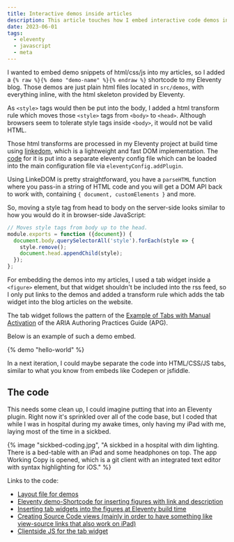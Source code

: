 ```yaml
---
title: Interactive demos inside articles
description: This article touches how I embed interactive code demos into my blog articles.
date: 2023-06-01
tags:
  - eleventy
  - javascript
  - meta
---
```

I wanted to embed demo snippets of html/css/js into my articles, so I added a `{% raw %}{% demo "demo-name" %}{% endraw %}` shortcode to my Eleventy blog. Those demos are just plain html files located in `src/demos`, with everything inline, with the html skeleton provided by Eleventy. 

As `<style>` tags would then be put into the body, I added a html transform rule which moves those `<style>` tags from `<body>` to `<head>`. Although browsers seem to tolerate style tags inside `<body>`, it would not be valid HTML.

Those html transforms are processed in my Eleventy project at build time using [linkedom](https://github.com/WebReflection/linkedom), which is a lightweight and fast DOM implementation. The [code](https://github.com/lea-lgbt/blog/blob/main/config/plugins/html-transform.js) for it is put into a separate eleventy config file which can be loaded into the main configuration file via `eleventyConfig.addPlugin`.  

Using LinkeDOM is pretty straightforward, you have a `parseHTML` function where you pass-in a string of HTML code and you will get a DOM API back to work with, containing `{ document, customElements }` and more.

So, moving a style tag from head to body on the server-side looks similar to how you would do it in browser-side JavaScript:

```js
// Moves style tags from body up to the head.
module.exports = function ({document}) {
  document.body.querySelectorAll('style').forEach(style => {
    style.remove();
    document.head.appendChild(style);
  });
};
```

For embedding the demos into my articles, I used a tab widget inside a `<figure>` element, but that widget shouldn't be included into the rss feed, so I only put links to the demos and added a transform rule which adds the tab widget into the blog articles on the website.

The tab widget follows the pattern of the [Example of Tabs with Manual Activation](https://www.w3.org/WAI/ARIA/apg/patterns/tabs/examples/tabs-manual/) of the ARIA Authoring Practices Guide (APG).

Below is an example of such a demo embed.

{% demo "hello-world" %}

In a next iteration, I could maybe separate the code into HTML/CSS/JS tabs, similar to what you know from embeds like Codepen or jsfiddle. 

## The code

This needs some clean up, I could imagine putting that into an Eleventy plugin. Right now it's sprinkled over all of the code base, but I coded that while I was in hospital during my awake times, only having my iPad with me, laying most of the time in a sickbed.

{% image "sickbed-coding.jpg", "A sickbed in a hospital with dim lighting. There is a bed-table with an iPad and some headphones on top. The app Working Copy is opened, which is a git client with an integrated text editor with syntax highlighting for iOS." %}

Links to the code:

- [Layout file for demos](https://github.com/lea-lgbt/blog/blob/main/src/_layouts/demo.njk)
- [Eleventy demo-Shortcode for inserting figures with link and description](https://github.com/lea-lgbt/blog/blob/main/config/plugins/demo.js)
- [Inserting tab widgets into the figures at Eleventy build time](https://github.com/lea-lgbt/blog/blob/main/config/transforms/demo-embeds.js)
- [Creating Source Code views (mainly in order to have something like view-source links that also work on iPad)](https://github.com/lea-lgbt/blog/blob/main/config/events/demo-codeviews.js)
- [Clientside JS for the tab widget](https://github.com/lea-lgbt/blog/blob/main/src/assets/js/tabs.js)
